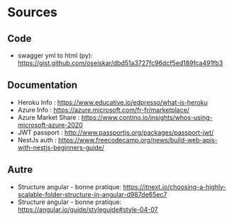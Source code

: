 # Sources 

## Code
- swagger yml to html (py): https://gist.github.com/oseiskar/dbd51a3727fc96dcf5ed189fca491fb3 

## Documentation 
- Heroku Info : https://www.educative.io/edpresso/what-is-heroku
- Azure Info : https://azure.microsoft.com/fr-fr/marketplace/
- Azure Market Share : https://www.contino.io/insights/whos-using-microsoft-azure-2020
- JWT passport : http://www.passportjs.org/packages/passport-jwt/
- NestJs auth : https://www.freecodecamp.org/news/build-web-apis-with-nestjs-beginners-guide/

## Autre
- Structure angular - bonne pratique: https://itnext.io/choosing-a-highly-scalable-folder-structure-in-angular-d987de65ec7
- Structure angular - bonne pratique: https://angular.io/guide/styleguide#style-04-07
